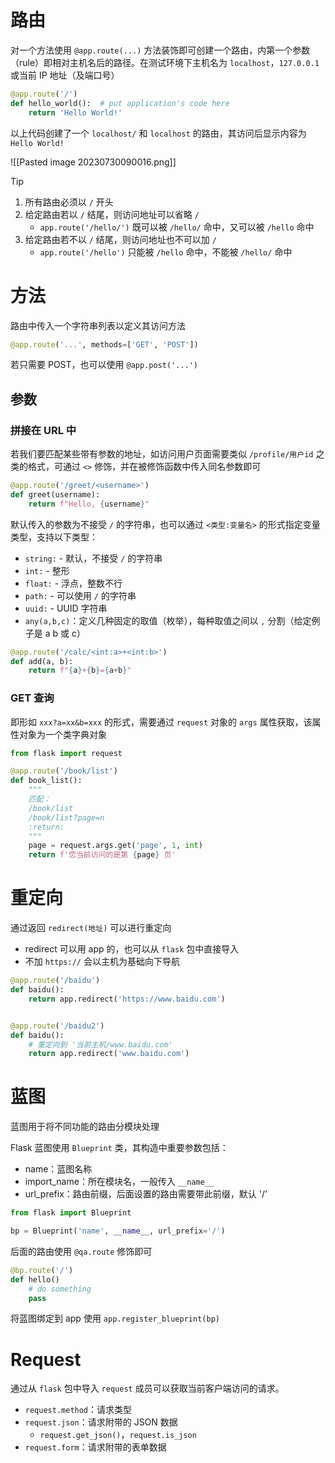 # 路由

对一个方法使用 `@app.route(...)` 方法装饰即可创建一个路由，内第一个参数（rule）即相对主机名后的路径。在测试环境下主机名为 `localhost`，`127.0.0.1` 或当前 IP 地址（及端口号）

```python
@app.route('/')
def hello_world():  # put application's code here
    return 'Hello World!'
```

以上代码创建了一个 `localhost/` 和 `localhost` 的路由，其访问后显示内容为 `Hello World!`

![[Pasted image 20230730090016.png]]

> [!tip]
> 1. 所有路由必须以 `/` 开头
> 2. 给定路由若以 `/` 结尾，则访问地址可以省略 `/`
>    - `app.route('/hello/')` 既可以被 `/hello/` 命中，又可以被 `/hello` 命中
> 3. 给定路由若不以 `/` 结尾，则访问地址也不可以加 `/`
>    - `app.route('/hello')` 只能被 `/hello` 命中，不能被 `/hello/` 命中

# 方法

路由中传入一个字符串列表以定义其访问方法

```python
@app.route('...', methods=['GET', 'POST'])
```

若只需要 POST，也可以使用 `@app.post('...')`
## 参数

### 拼接在 URL 中

若我们要匹配某些带有参数的地址，如访问用户页面需要类似 `/profile/用户id` 之类的格式，可通过 `<>` 修饰，并在被修饰函数中传入同名参数即可

```python
@app.route('/greet/<username>')
def greet(username):
    return f"Hello, {username}"
```

默认传入的参数为不接受 `/` 的字符串，也可以通过 `<类型:变量名>` 的形式指定变量类型，支持以下类型：
- `string:` - 默认，不接受 `/` 的字符串
- `int:` - 整形
- `float:` - 浮点，整数不行
- `path:`  - 可以使用 `/` 的字符串
- `uuid:` - UUID 字符串
- `any(a,b,c)`：定义几种固定的取值（枚举），每种取值之间以 `,` 分割（给定例子是 a b 或 c）

```python
@app.route('/calc/<int:a>+<int:b>')
def add(a, b):
    return f"{a}+{b}={a+b}"
```

### GET 查询

即形如 `xxx?a=xx&b=xxx` 的形式，需要通过 `request` 对象的 `args` 属性获取，该属性对象为一个类字典对象

```python
from flask import request

@app.route('/book/list')
def book_list():
    """
    匹配：
    /book/list
    /book/list?page=n
    :return:
    """
    page = request.args.get('page', 1, int)
    return f'您当前访问的是第 {page} 页'
```

# 重定向

通过返回 `redirect(地址)` 可以进行重定向
- redirect 可以用 app 的，也可以从 `flask` 包中直接导入
- 不加 `https://` 会以主机为基础向下导航

```python
@app.route('/baidu')
def baidu():
    return app.redirect('https://www.baidu.com')


@app.route('/baidu2')
def baidu():
    # 重定向到 '当前主机/www.baidu.com'
    return app.redirect('www.baidu.com')
```

# 蓝图

蓝图用于将不同功能的路由分模块处理

Flask 蓝图使用 `Blueprint` 类，其构造中重要参数包括：
- name：蓝图名称
- import_name：所在模块名，一般传入 `__name__`
- url_prefix：路由前缀，后面设置的路由需要带此前缀，默认 '/'

```python
from flask import Blueprint

bp = Blueprint('name', __name__, url_prefix='/')
```

后面的路由使用 `@qa.route` 修饰即可

```python
@bp.route('/')
def hello()
    # do something
    pass
```

将蓝图绑定到 app 使用 `app.register_blueprint(bp)`

# Request

通过从 `flask` 包中导入 `request` 成员可以获取当前客户端访问的请求。
- `request.method`：请求类型
- `request.json`：请求附带的 JSON 数据
	- `request.get_json()`，`request.is_json`
- `request.form`：请求附带的表单数据
